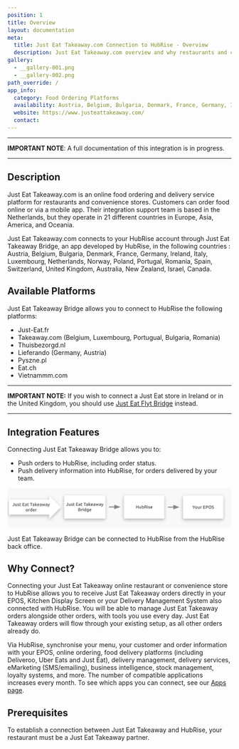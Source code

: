 ```yaml
---
position: 1
title: Overview
layout: documentation
meta:
  title: Just Eat Takeaway.com Connection to HubRise - Overview
  description: Just Eat Takeaway.com overview and why restaurants and convenience stores should connect it to HubRise. With a connection orders are sent to your EPOS, KDS, DMS.
gallery:
  - __gallery-001.png
  - __gallery-002.png
path_override: /
app_info:
  category: Food Ordering Platforms
  availability: Austria, Belgium, Bulgaria, Denmark, France, Germany, Ireland, Italy, Luxembourg, Netherlands, Norway, Poland, Portugal, Romania, Spain, Switzerland, United Kingdom, Australia, New Zealand, Israel, Canada
  website: https://www.justeattakeaway.com/
  contact: 
---
```


-----

**IMPORTANT NOTE**: A full documentation of this integration is in progress.

-----

## Description

Just Eat Takeaway.com is an online food ordering and delivery service platform for restaurants and convenience stores. Customers can order food online or via a mobile app. Their integration support team is based in the Netherlands, but they operate in 21 different countries in Europe, Asia, America, and Oceania.

Just Eat Takeaway.com connects to your HubRise account through Just Eat Takeaway Bridge, an app developed by HubRise, in the following countries : Austria, Belgium, Bulgaria, Denmark, France, Germany, Ireland, Italy, Luxembourg, Netherlands, Norway, Poland, Portugal, Romania, Spain, Switzerland, United Kingdom, Australia, New Zealand, Israel, Canada.

## Available Platforms

Just Eat Takeaway Bridge allows you to connect to HubRise the following platforms:

- Just-Eat.fr
- Takeaway.com (Belgium, Luxembourg, Portugual, Bulgaria, Romania)
- Thuisbezorgd.nl
- Lieferando (Germany, Austria)
- Pyszne.pl
- Eat.ch
- Vietnammm.com

---

**IMPORTANT NOTE:** If you wish to connect a Just Eat store in Ireland or in the United Kingdom, you should use [Just Eat Flyt Bridge](/apps/just-eat-flyt/) instead.

---

## Integration Features

Connecting Just Eat Takeaway Bridge allows you to:

- Push orders to HubRise, including order status.
- Push delivery information into HubRise, for orders delivered by your team.

![Diagram of the connection flow between Just Eat Takeaway, Just Eat Takeaway Bridge, and HubRise](../images/000-en-2x-jet-connection-diagram.png)

Just Eat Takeaway Bridge can be connected to HubRise from the HubRise back office.

## Why Connect?

Connecting your Just Eat Takeaway online restaurant or convenience store to HubRise allows you to receive Just Eat Takeaway orders directly in your EPOS, Kitchen Display Screen or your Delivery Management System also connected with HubRise.
You will be able to manage Just Eat Takeaway orders alongside other orders, with tools you use every day. Just Eat Takeaway orders will flow through your existing setup, as all other orders already do.

Via HubRise, synchronise your menu, your customer and order information with your EPOS, online ordering, food delivery platforms (including Deliveroo, Uber Eats and Just Eat), delivery management, delivery services, eMarketing (SMS/emailing), business intelligence, stock management, loyalty systems, and more. The number of compatible applications increases every month. To see which apps you can connect, see our [Apps page](/apps).

## Prerequisites

To establish a connection between Just Eat Takeaway and HubRise, your restaurant must be a Just Eat Takeaway partner.
